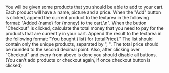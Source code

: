 You will be given some products that you should be able to add to your cart. Each product will have a name, picture and a price.
When the "Add" button is clicked, append the current product to the textarea in the following format: "Added {name} for {money} to the cart.\n". 
When the button "Checkout" is clicked, calculate the total money that you need to pay for the products that are currently in your cart. Append the result to the textarea in the following format: 
"You bought {list} for {totalPrice}."
The list should contain only the unique products, separated by ", ". The total price should be rounded to the second decimal point.
Also, after clicking over "Checkout" and every from above is done you should disable all buttons. (You can't add products or checkout again, if once checkout button is clicked)
